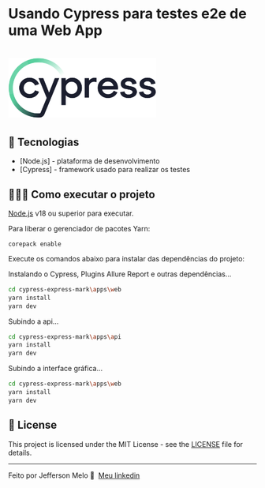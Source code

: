 # Usando Cypress para testes e2e de uma Web App

<h1 align="left">
    <img src=".github/Cypress_Logotype_Dark-Color.svg" width="300px">
</h1>

## 🚀 Tecnologias

- [Node.js] - plataforma de desenvolvimento
- [Cypress] - framework usado para realizar os testes


## 👨🏻‍💻 Como executar o projeto

[Node.js](https://nodejs.org/) v18 ou superior para executar.

Para liberar o gerenciador de pacotes Yarn:

```
corepack enable
```

Execute os comandos abaixo para instalar das dependências do projeto:

Instalando o Cypress, Plugins Allure Report e outras dependências...
```sh
cd cypress-express-mark\apps\web
yarn install
yarn dev
```

Subindo a api...

```sh
cd cypress-express-mark\apps\api
yarn install
yarn dev
```

Subindo a interface gráfica...
```sh
cd cypress-express-mark\apps\web
yarn install
yarn dev
```

## 📝 License

This project is licensed under the MIT License - see the [LICENSE](LICENSE) file for details.

---

Feito por Jefferson Melo 👋 &nbsp;[Meu linkedin](https://www.linkedin.com/in/jeffersonmelo8/)
